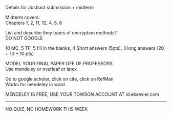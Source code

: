Details for abstract submission + midterm
 
Midterm covers:  
Chapters 1, 2, 11, 12, 4, 5, 6
 
List and describe they types of encryption methods?  
DO NOT GOOGLE
 
10 MC, 5 TF, 5 fill in the blanks, 4 Short answers (5pts), 3 long answers (20 + 10 + 10 pts)
 
MODEL YOUR FINAL PAPER OFF OF PROFESSORS  
Use mendeley or overleaf or latex
 
Go to google scholar, click on cite, click on RefMan  
Works for mendeley in word
 
MENDELEY IS FREE, USE YOUR TOWSON ACCOUNT AT id.eksevier.com
 
--------------------------------------------------------------------------------------  
NO QUIZ, NO HOMEWORK THIS WEEK